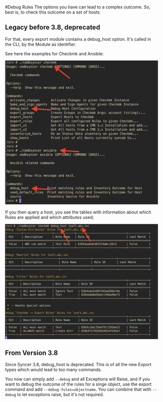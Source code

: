 #Debug Rules
The options you have can lead to a complex outcome.
So, best is, to check this outcome on a set of hosts.

## Legacy before 3.8, deprecated
For that, every export module contains a debug_host option.
It's called in the CLI, by the Module as identifier.

See here the examples for Checkmk and Ansible:

![](img/debug_host_1.png)

If you then query a host, you see the tables with information about which Rules are applied and which attributes used;

![](img/debug_host_2.png)


## From Version 3.8
Since Syncer 3.8, debug_host is deprecated. This is of all the new Export types which would lead to too many commands.

You now can simply add `--debug` and all Exceptions will Raise, and if you want to debug the outcome of the rules for a singe object, use the export command and add `--debug-fules=objectname`. You can combine that with `--debug` to let exceptions raise, but it's not required.
```


